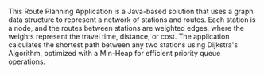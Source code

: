 This Route Planning Application is a Java-based solution that uses a graph data structure to represent a network of stations and routes. Each station is a node, and the routes between stations are weighted edges, where the weights represent the travel time, distance, or cost. The application calculates the shortest path between any two stations using Dijkstra's Algorithm, optimized with a Min-Heap for efficient priority queue operations.
